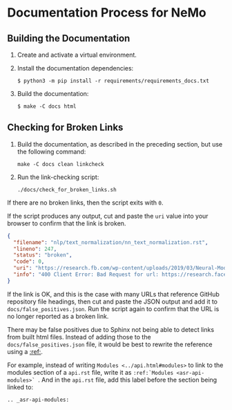 # Documentation Process for NeMo

## Building the Documentation

1. Create and activate a virtual environment.

1. Install the documentation dependencies:

   ```console
   $ python3 -m pip install -r requirements/requirements_docs.txt
   ```

1. Build the documentation:

   ```console
   $ make -C docs html
   ```

## Checking for Broken Links

1. Build the documentation, as described in the preceding section, but use the following command:

   ```shell
   make -C docs clean linkcheck
   ```

1. Run the link-checking script:

   ```shell
   ./docs/check_for_broken_links.sh
   ```

If there are no broken links, then the script exits with `0`.

If the script produces any output, cut and paste the `uri` value into your browser to confirm
that the link is broken.

```json
{
  "filename": "nlp/text_normalization/nn_text_normalization.rst",
  "lineno": 247,
  "status": "broken",
  "code": 0,
  "uri": "https://research.fb.com/wp-content/uploads/2019/03/Neural-Models-of-Text-Normalization-for-Speech-Applications.pdf",
  "info": "400 Client Error: Bad Request for url: https://research.facebook.com/wp-content/uploads/2019/03/Neural-Models-of-Text-Normalization-for-Speech-Applications.pdf"
}
```

If the link is OK, and this is the case with many URLs that reference GitHub repository file headings,
then cut and paste the JSON output and add it to `docs/false_positives.json`.
Run the script again to confirm that the URL is no longer reported as a broken link.

There may be false positives due to Sphinx not being able to detect links from built html files.
Instead of adding those to the `docs/false_positives.json` file, it would be best to rewrite the
reference using a [:ref:](https://www.sphinx-doc.org/en/master/usage/referencing.html#role-ref).

For example, instead of writing `Modules <../api.html#modules>` to link to the modules section of
a `api.rst` file, write it as ``:ref:`Modules <asr-api-modules>` ``. And in the `api.rst` file,
add this label before the section being linked to:

```
.. _asr-api-modules:
```
